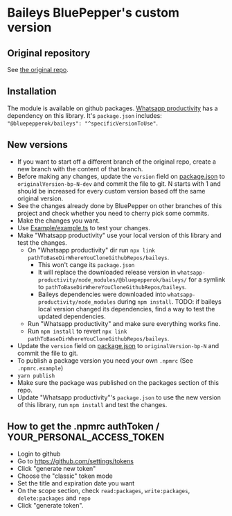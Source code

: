 # Baileys BluePepper's custom version

## Original repository

See [the original repo](https://github.com/WhiskeySockets/Baileys).

## Installation

The module is available on github packages.
[Whatsapp productivity](https://github.com/bluepepperok/whatsapp-productivity) has a dependency on this library. It's `package.json` includes: `"@bluepepperok/baileys": "^specificVersionToUse"`.

## New versions
- If you want to start off a different branch of the original repo, create a new branch with the content of that branch.
- Before making any changes, update the `version` field on [package.json](package.json) to `originalVersion-bp-N-dev` and commit the file to git. N starts with 1 and should be increased for every custom version based off the same original version.  
- See the changes already done by BluePepper on other branches of this project and check whether you need to cherry pick some commits.
- Make the changes you want.
- Use [Example/example.ts](Example/example.ts) to test your changes.
- Make "Whatsapp productivity" use your local version of this library and test the changes.
  - On "Whatsapp productivity" dir run `npx link pathToBaseDirWhereYouCloneGithubRepos/baileys`. 
    - This won't cange its `package.json`
    - It will replace the downloaded release version in `whatsapp-productivity/node_modules/@bluepepperok/baileys/` for a symlink to `pathToBaseDirWhereYouCloneGithubRepos/baileys`.
    - Baileys dependencies were downloaded into `whatsapp-productivity/node_modules` during `npm install`. TODO: if baileys local version changed its dependencies, find a way to test the updated dependencies.
  - Run "Whatsapp productivity" and make sure everything works fine.
  - Run `npm install` to revert `npx link pathToBaseDirWhereYouCloneGithubRepos/baileys`.
- Update the `version` field on [package.json](package.json) to `originalVersion-bp-N` and commit the file to git.
- To publish a package version you need your own `.npmrc` (See `.npmrc.example`)
- `yarn publish`
- Make sure the package was published on the packages section of this repo.
- Update "Whatsapp productivity"'s `package.json` to use the new version of this library, run `npm install` and test the changes.


## How to get the .npmrc authToken / YOUR_PERSONAL_ACCESS_TOKEN
- Login to github
- Go to https://github.com/settings/tokens
- Click "generate new token"
- Choose the "classic" token mode
- Set the title and expiration date you want
- On the scope section, check `read:packages`, `write:packages`, `delete:packages` and `repo` 
- Click "generate token".
